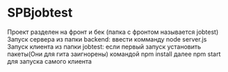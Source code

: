 # SPBjobtest
Проект разделен на фронт и бек (папка с фронтом называется jobtest)
Запуск сервера из папки backend: ввести комманду node server.js
Запуск клиента из папки jobtest: если первый запуск установить пакеты(Они для гита заигнорены) командой npm install далее npm start для запуска самого клиента
